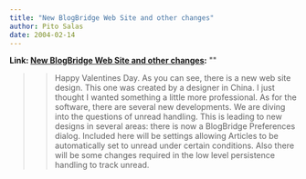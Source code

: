 ```yaml
---
title: "New BlogBridge Web Site and other changes"
author: Pito Salas
date: 2004-02-14
---
```


**Link: [New BlogBridge Web Site and other changes](None):** ""


>>

>> Happy Valentines Day. As you can see, there is a new web site design. This
one was created by a designer in China. I just thought I wanted something a
little more professional. As for the software, there are several new
developments. We are diving into the questions of unread handling. This is
leading to new designs in several areas: there is now a BlogBridge Preferences
dialog. Included here will be settings allowing Articles to be automatically
set to unread under certain conditions. Also there will be some changes
required in the low level persistence handling to track unread.


